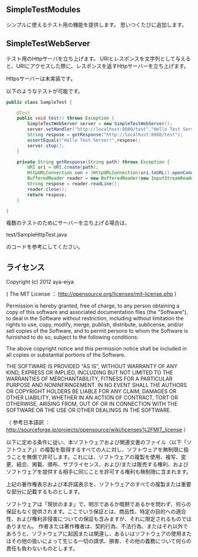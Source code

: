 SimpleTestModules
-----------------

シンプルに使えるテスト用の機能を提供します。
思いつくたびに追加します。

SimpleTestWebServer
-------------------

テスト用のHttpサーバを立ち上げます。
URIとレスポンスを文字列として与えると、URIにアクセスした際に、レスポンスを返すHttpサーバーを立ち上げます。

Httpsサーバーは未実装です。

以下のようなテストが可能です。

```java
public class SampleTest {	

	@Test
	public void test() throws Exception {
		SimpleTestWebServer server = new SimpleTestWebServer();
		server.setHandler("http://localhost:8080/test","Hello Test Server!");
		String respose = getResponse("http://localhost:8080/test");
		assertEquals("Hello Test Server!",respose);
		server.stop();
	}

	private String getResponse(String path) throws Exception {
		URI uri = URI.create(path);
		HttpURLConnection con = (HttpURLConnection)uri.toURL().openConnection();
		BufferedReader reader = new BufferedReader(new InputStreamReader(con.getInputStream()));
		String respose = reader.readLine();
		reader.close();
		return respose;
	}

}
```

複数のテストのためにサーバーを立ち上げる場合は、

test/SampleHttpTest.java

のコードを参考にしてください。

ライセンス
-------

Copyright (c) 2012 aya-eiya

( The MIT License ： http://opensource.org/licenses/mit-license.php )

Permission is hereby granted, free of charge, to any person obtaining a copy of this software and associated documentation files (the "Software"), to deal in the Software without restriction, including without limitation the rights to use, copy, modify, merge, publish, distribute, sublicense, and/or sell copies of the Software, and to permit persons to whom the Software is furnished to do so, subject to the following conditions:

The above copyright notice and this permission notice shall be included in all copies or substantial portions of the Software.

THE SOFTWARE IS PROVIDED "AS IS", WITHOUT WARRANTY OF ANY KIND, EXPRESS OR IMPLIED, INCLUDING BUT NOT LIMITED TO THE WARRANTIES OF MERCHANTABILITY, FITNESS FOR A PARTICULAR PURPOSE AND NONINFRINGEMENT. IN NO EVENT SHALL THE AUTHORS OR COPYRIGHT HOLDERS BE LIABLE FOR ANY CLAIM, DAMAGES OR OTHER LIABILITY, WHETHER IN AN ACTION OF CONTRACT, TORT OR OTHERWISE, ARISING FROM, OUT OF OR IN CONNECTION WITH THE SOFTWARE OR THE USE OR OTHER DEALINGS IN THE SOFTWARE.

（ 参考日本語訳 ： http://sourceforge.jp/projects/opensource/wiki/licenses%2FMIT_license ）

以下に定める条件に従い、本ソフトウェアおよび関連文書のファイル（以下「ソフトウェア」）の複製を取得するすべての人に対し、ソフトウェアを無制限に扱うことを無償で許可します。これには、ソフトウェアの複製を使用、複写、変更、結合、掲載、頒布、サブライセンス、および/または販売する権利、およびソフトウェアを提供する相手に同じことを許可する権利も無制限に含まれます。

上記の著作権表示および本許諾表示を、ソフトウェアのすべての複製または重要な部分に記載するものとします。

ソフトウェアは「現状のまま」で、明示であるか暗黙であるかを問わず、何らの保証もなく提供されます。ここでいう保証とは、商品性、特定の目的への適合性、および権利非侵害についての保証も含みますが、それに限定されるものではありません。 作者または著作権者は、契約行為、不法行為、またはそれ以外であろうと、ソフトウェアに起因または関連し、あるいはソフトウェアの使用またはその他の扱いによって生じる一切の請求、損害、その他の義務について何らの責任も負わないものとします。 
